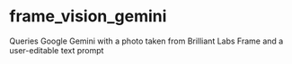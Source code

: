 # frame_vision_gemini

Queries Google Gemini with a photo taken from Brilliant Labs Frame and a user-editable text prompt

